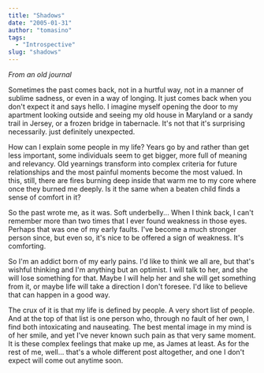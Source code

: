 ```yaml
---
title: "Shadows"
date: "2005-01-31"
author: "tomasino"
tags:
  - "Introspective"
slug: "shadows"
---
```


_From an old journal_

Sometimes the past comes back, not in a hurtful way, not in a manner of
sublime sadness, or even in a way of longing. It just comes back when
you don't expect it and says hello. I imagine myself opening the door to
my apartment looking outside and seeing my old house in Maryland or a
sandy trail in Jersey, or a frozen bridge in tabernacle. It's not that
it's surprising necessarily. just definitely unexpected.

How can I explain some people in my life? Years go by and rather than
get less important, some individuals seem to get bigger, more full of
meaning and relevancy. Old yearnings transform into complex criteria for
future relationships and the most painful moments become the most
valued. In this, still, there are fires burning deep inside that warm me
to my core where once they burned me deeply. Is it the same when a
beaten child finds a sense of comfort in it?

So the past wrote me, as it was. Soft underbelly... When I think back, I
can't remember more than two times that I ever found weakness in those
eyes. Perhaps that was one of my early faults. I've become a much
stronger person since, but even so, it's nice to be offered a sign of
weakness. It's comforting.

So I'm an addict born of my early pains. I'd like to think we all are,
but that's wishful thinking and I'm anything but an optimist. I will
talk to her, and she will lose something for that. Maybe I will help her
and she will get something from it, or maybe life will take a direction
I don't foresee. I'd like to believe that can happen in a good way.

The crux of it is that my life is defined by people. A very short list
of people. And at the top of that list is one person who, through no
fault of her own, I find both intoxicating and nauseating. The best
mental image in my mind is of her smile, and yet I've never known such
pain as that very same moment. It is these complex feelings that make up
me, as James at least. As for the rest of me, well... that's a whole
different post altogether, and one I don't expect will come out anytime
soon.
